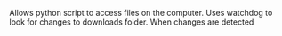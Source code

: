 Allows python script to access files on the computer.
Uses watchdog to look for changes to downloads folder.
When changes are detected